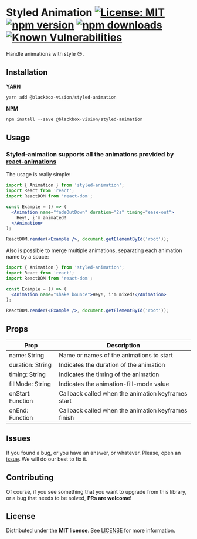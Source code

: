 # Styled Animation [![License: MIT](https://img.shields.io/badge/License-MIT-brightgreen.svg)](https://opensource.org/licenses/MIT) [![npm version](https://badge.fury.io/js/styled-animation.svg)](https://badge.fury.io/js/styled-animation) [![npm downloads](https://img.shields.io/npm/dm/styled-animation.svg)](https://www.npmjs.com/package/styled-animation) [![Known Vulnerabilities](https://snyk.io/test/github/blackboxvision/styled-animation/badge.svg)](https://snyk.io/test/github/blackboxvision/styled-animation)

Handle animations with style :sunglasses:.

## Installation

**YARN**

```javascript
yarn add @blackbox-vision/styled-animation
```

**NPM**

```javascript
npm install --save @blackbox-vision/styled-animation
```

## Usage

### Styled-animation supports all the animations provided by [react-animations](http://react-animations.herokuapp.com/)

The usage is really simple:

```jsx
import { Animation } from 'styled-animation';
import React from 'react';
import ReactDOM from 'react-dom';

const Example = () => (
  <Animation name="fadeOutDown" duration="2s" timing="ease-out">
    Hey!, i'm animated!
  </Animation>
);

ReactDOM.render(<Example />, document.getElementById('root'));
```

Also is possible to merge multiple animations, separating each animation name by a space:

```jsx
import { Animation } from 'styled-animation';
import React from 'react';
import ReactDOM from 'react-dom';

const Example = () => (
  <Animation name="shake bounce">Hey!, i'm mixed!</Animation>
);

ReactDOM.render(<Example />, document.getElementById('root'));
```

## Props

| Prop              | Description                                         |
| ----------------- | --------------------------------------------------- |
| name: String      | Name or names of the animations to start            |
| duration: String  | Indicates the duration of the animation             |
| timing: String    | Indicates the timing of the animation               |
| fillMode: String  | Indicates the animation-fill-mode value             |
| onStart: Function | Callback called when the animation keyframes start  |
| onEnd: Function   | Callback called when the animation keyframes finish |

## Issues

If you found a bug, or you have an answer, or whatever. Please, open an [issue](https://github.com/BlackBoxVision/styled-animation/issues). We will do our best to fix it.

## Contributing

Of course, if you see something that you want to upgrade from this library, or a bug that needs to be solved, **PRs are welcome!**

## License

Distributed under the **MIT license**. See [LICENSE](https://github.com/BlackBoxVision/styled-animation/blob/master/LICENSE) for more information.
